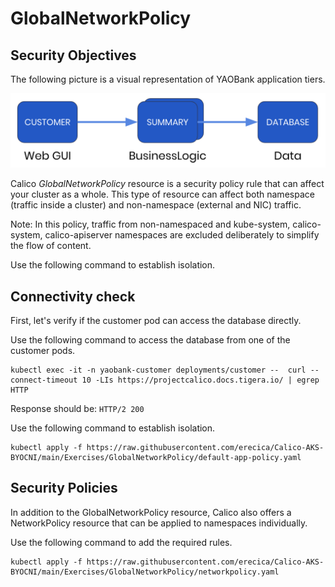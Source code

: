 # GlobalNetworkPolicy

## Security Objectives
The following picture is a visual representation of YAOBank application tiers.

![alt text](./yaobank-architecture.png "YAOBank")

Calico _GlobalNetworkPolicy_ resource is a security policy rule that can affect your cluster as a whole. This type of resource can affect both namespace (traffic inside a cluster) and non-namespace (external and NIC) traffic.

Note: In this policy, traffic from non-namespaced and kube-system, calico-system, calico-apiserver namespaces are excluded deliberately to simplify the flow of content.

Use the following command to establish isolation.

## Connectivity check
First, let's verify if the customer pod can access the database directly.

Use the following command to access the database from one of the customer pods. 

```
kubectl exec -it -n yaobank-customer deployments/customer --  curl --connect-timeout 10 -LIs https://projectcalico.docs.tigera.io/ | egrep HTTP
```
Response should be:
``` HTTP/2 200  ```

Use the following command to establish isolation.

```
kubectl apply -f https://raw.githubusercontent.com/erecica/Calico-AKS-BYOCNI/main/Exercises/GlobalNetworkPolicy/default-app-policy.yaml
```

## Security Policies
In addition to the GlobalNetworkPolicy resource, Calico also offers a NetworkPolicy resource that can be applied to namespaces individually. 

Use the following command to add the required rules.

```
kubectl apply -f https://raw.githubusercontent.com/erecica/Calico-AKS-BYOCNI/main/Exercises/GlobalNetworkPolicy/networkpolicy.yaml
```